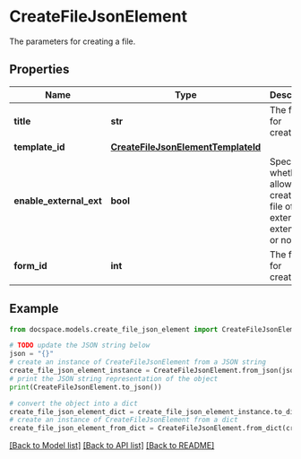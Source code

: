 # CreateFileJsonElement

The parameters for creating a file.

## Properties

Name | Type | Description | Notes
------------ | ------------- | ------------- | -------------
**title** | **str** | The file title for creation. | 
**template_id** | [**CreateFileJsonElementTemplateId**](CreateFileJsonElementTemplateId.md) |  | [optional] 
**enable_external_ext** | **bool** | Specifies whether to allow creating a file of an external extension or not. | [optional] 
**form_id** | **int** | The form ID for creation. | [optional] 

## Example

```python
from docspace.models.create_file_json_element import CreateFileJsonElement

# TODO update the JSON string below
json = "{}"
# create an instance of CreateFileJsonElement from a JSON string
create_file_json_element_instance = CreateFileJsonElement.from_json(json)
# print the JSON string representation of the object
print(CreateFileJsonElement.to_json())

# convert the object into a dict
create_file_json_element_dict = create_file_json_element_instance.to_dict()
# create an instance of CreateFileJsonElement from a dict
create_file_json_element_from_dict = CreateFileJsonElement.from_dict(create_file_json_element_dict)
```
[[Back to Model list]](../README.md#documentation-for-models) [[Back to API list]](../README.md#documentation-for-api-endpoints) [[Back to README]](../README.md)


